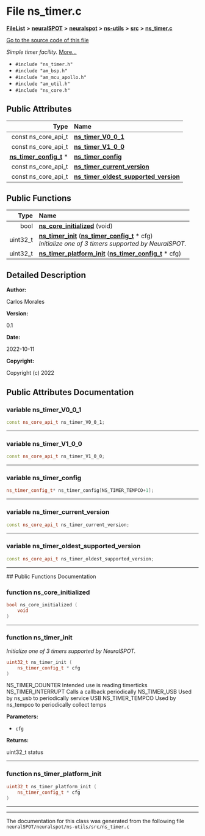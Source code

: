 

# File ns\_timer.c



[**FileList**](files.md) **>** [**neuralSPOT**](dir_75594cce7c7773aa3cb253214bf56510.md) **>** [**neuralspot**](dir_b737d82f35ec218ac5a7ef4105db9c0e.md) **>** [**ns-utils**](dir_8caed56d1b8d43fb57ec0577c38aa59e.md) **>** [**src**](dir_5922fa0bec7bd191dd0e3ff5da447491.md) **>** [**ns\_timer.c**](ns__timer_8c.md)

[Go to the source code of this file](ns__timer_8c_source.md)

_Simple timer facility._ [More...](#detailed-description)

* `#include "ns_timer.h"`
* `#include "am_bsp.h"`
* `#include "am_mcu_apollo.h"`
* `#include "am_util.h"`
* `#include "ns_core.h"`





















## Public Attributes

| Type | Name |
| ---: | :--- |
|  const ns\_core\_api\_t | [**ns\_timer\_V0\_0\_1**](#variable-ns_timer_v0_0_1)  <br> |
|  const ns\_core\_api\_t | [**ns\_timer\_V1\_0\_0**](#variable-ns_timer_v1_0_0)  <br> |
|  [**ns\_timer\_config\_t**](ns__timer_8h.md#typedef-ns_timer_config_t) \* | [**ns\_timer\_config**](#variable-ns_timer_config)  <br> |
|  const ns\_core\_api\_t | [**ns\_timer\_current\_version**](#variable-ns_timer_current_version)  <br> |
|  const ns\_core\_api\_t | [**ns\_timer\_oldest\_supported\_version**](#variable-ns_timer_oldest_supported_version)  <br> |
















## Public Functions

| Type | Name |
| ---: | :--- |
|  bool | [**ns\_core\_initialized**](#function-ns_core_initialized) (void) <br> |
|  uint32\_t | [**ns\_timer\_init**](#function-ns_timer_init) ([**ns\_timer\_config\_t**](ns__timer_8h.md#typedef-ns_timer_config_t) \* cfg) <br>_Initialize one of 3 timers supported by NeuralSPOT._  |
|  uint32\_t | [**ns\_timer\_platform\_init**](#function-ns_timer_platform_init) ([**ns\_timer\_config\_t**](ns__timer_8h.md#typedef-ns_timer_config_t) \* cfg) <br> |




























## Detailed Description




**Author:**

Carlos Morales 




**Version:**

0.1 




**Date:**

2022-10-11




**Copyright:**

Copyright (c) 2022 





    
## Public Attributes Documentation




### variable ns\_timer\_V0\_0\_1 

```C++
const ns_core_api_t ns_timer_V0_0_1;
```




<hr>



### variable ns\_timer\_V1\_0\_0 

```C++
const ns_core_api_t ns_timer_V1_0_0;
```




<hr>



### variable ns\_timer\_config 

```C++
ns_timer_config_t* ns_timer_config[NS_TIMER_TEMPCO+1];
```




<hr>



### variable ns\_timer\_current\_version 

```C++
const ns_core_api_t ns_timer_current_version;
```




<hr>



### variable ns\_timer\_oldest\_supported\_version 

```C++
const ns_core_api_t ns_timer_oldest_supported_version;
```




<hr>
## Public Functions Documentation




### function ns\_core\_initialized 

```C++
bool ns_core_initialized (
    void
) 
```




<hr>



### function ns\_timer\_init 

_Initialize one of 3 timers supported by NeuralSPOT._ 
```C++
uint32_t ns_timer_init (
    ns_timer_config_t * cfg
) 
```



NS\_TIMER\_COUNTER Intended use is reading timerticks NS\_TIMER\_INTERRUPT Calls a callback periodically NS\_TIMER\_USB Used by ns\_usb to periodically service USB NS\_TIMER\_TEMPCO Used by ns\_tempco to periodically collect temps




**Parameters:**


* `cfg` 



**Returns:**

uint32\_t status 





        

<hr>



### function ns\_timer\_platform\_init 

```C++
uint32_t ns_timer_platform_init (
    ns_timer_config_t * cfg
) 
```




<hr>

------------------------------
The documentation for this class was generated from the following file `neuralSPOT/neuralspot/ns-utils/src/ns_timer.c`

